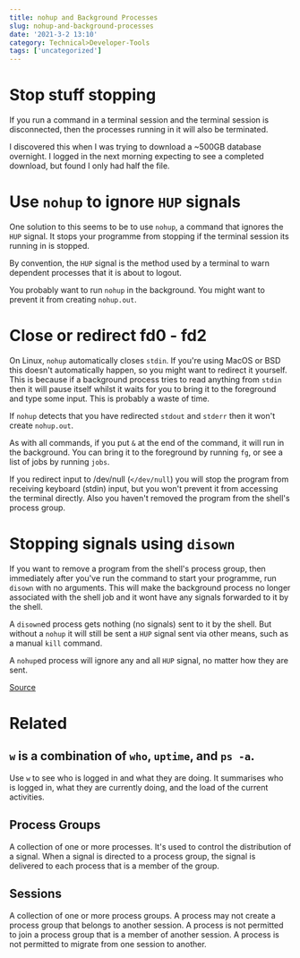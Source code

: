 ```yaml
---
title: nohup and Background Processes
slug: nohup-and-background-processes
date: '2021-3-2 13:10'
category: Technical>Developer-Tools
tags: ['uncategorized']
---
```


# Stop stuff stopping

If you run a command in a terminal session and the terminal session is
disconnected, then the processes running in it will also be terminated.

I discovered this when I was trying to download a ~500GB database
overnight. I logged in the next morning expecting to see a completed download, but
found I only had half the file.

# Use `nohup` to ignore `HUP` signals

One solution to this seems to be to use `nohup`, a command that
ignores the `HUP` signal. It stops your programme from stopping if the terminal
session its running in is stopped.

By convention, the `HUP` signal is the method used by a terminal to warn
dependent processes that it is about to logout.

You probably want to run `nohup` in the background. You might want to prevent
it from creating `nohup.out`.

# Close or redirect fd0 - fd2

On Linux, `nohup` automatically closes `stdin`. If you're using MacOS or BSD
this doesn't automatically happen, so you might want to redirect it yourself.
This is because if a background process tries to read anything from `stdin`
then it will pause itself whilst it waits for you to bring it to the foreground
and type some input. This is probably a waste of time.

If `nohup` detects that you have redirected `stdout` and `stderr` then it won't
create `nohup.out`.

As with all commands, if you put `&` at the end of the command, it will run in
the background. You can bring it to the foreground by running `fg`, or see a
list of jobs by running `jobs`.

If you redirect input to /dev/null (`</dev/null`) you will stop the program
from receiving keyboard (stdin) input, but you won't prevent it from accessing
the terminal directly. Also you haven't removed the program from the shell's
process group.

# Stopping signals using `disown`

If you want to remove a program from the shell's process group, then
immediately after you've run the command to start your programme, run `disown`
with no arguments. This will make the background process no longer associated
with the shell job and it wont have any signals forwarded to it by the shell.

A `disown`ed process gets nothing (no signals) sent to it by the shell. But
without a `nohup` it will still be sent a `HUP` signal sent via other means,
such as a manual `kill` command.

A `nohup`ed process will ignore any and all `HUP` signal, no matter how they
are sent.

[Source](https://stackoverflow.com/questions/10408816/how-do-i-use-the-nohup-command-without-getting-nohup-out)

# Related

## `w` is a combination of `who`, `uptime`, and `ps -a`.

Use `w` to see who is logged in and what they are doing. It summarises who is
logged in, what they are currently doing, and the load of the current
activities.

## Process Groups

A collection of one or more processes. It's used to control the distribution of
a signal. When a signal is directed to a process group, the signal is delivered
to each process that is a member of the group.

## Sessions

A collection of one or more process groups. A process may not create a process
group that belongs to another session. A process is not permitted
to join a process group that is a member of another session. A process
is not permitted to migrate from one session to another.
